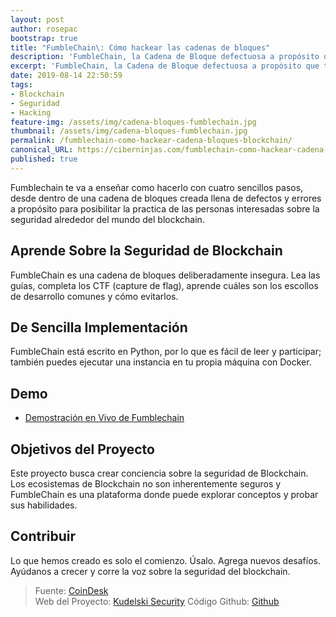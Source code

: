 ```yaml
---
layout: post
author: rosepac
bootstrap: true
title: "FumbleChain\: Cómo hackear las cadenas de bloques"
description: 'FumbleChain, la Cadena de Bloque defectuosa a propósito que te permite aprender a hackear el blockchain'
excerpt: 'FumbleChain, la Cadena de Bloque defectuosa a propósito que te permite aprender a hackear el blockchain'
date: 2019-08-14 22:50:59
tags:
- Blockchain
- Seguridad
- Hacking
feature-img: /assets/img/cadena-bloques-fumblechain.jpg
thumbnail: /assets/img/cadena-bloques-fumblechain.jpg
permalink: /fumblechain-como-hackear-cadena-bloques-blockchain/
canonical_URL: https://ciberninjas.com/fumblechain-como-hackear-cadena-bloques-blockchain/
published: true
---
```


Fumblechain te va a enseñar como hacerlo con cuatro sencillos pasos, desde dentro de una cadena de bloques creada llena de defectos y errores a propósito para posibilitar la practica de las personas interesadas sobre la seguridad alrededor del mundo del blockchain.

## **Aprende Sobre la Seguridad de Blockchain**

FumbleChain es una cadena de bloques deliberadamente insegura. Lea las guías, completa los CTF (capture de flag), aprende cuáles son los escollos de desarrollo comunes y cómo evitarlos.

## **De Sencilla Implementación**

FumbleChain está escrito en Python, por lo que es fácil de leer y participar; también puedes ejecutar una instancia en tu propia máquina con Docker.

## **Demo**

- [Demostración en Vivo de Fumblechain](https://demo.fumblechain.io/ "Demo de la cadena de bloques preparada para generar errores Fumblechain en vivo: Ciberninjas")

## **Objetivos del Proyecto**

Este proyecto busca crear conciencia sobre la seguridad de Blockchain. Los ecosistemas de Blockchain no son inherentemente seguros y FumbleChain es una plataforma donde puede explorar conceptos y probar sus habilidades.

## **Contribuir**

Lo que hemos creado es solo el comienzo. Úsalo. Agrega nuevos desafíos. Ayúdanos a crecer y corre la voz sobre la seguridad del blockchain.

> Fuente: [CoinDesk](https://www.coindesk.com/meet-fumblechain-the-deliberately-flawed-blockchain "Conoce a FumbleChain, la cadena de bloques deliberadamente defectuosa")  
> Web del Proyecto: [Kudelski Security](https://kudelskisecurity.com/ "Página web de la Empresa que creo el proyecto, el lugar perfecto con el que aprender seguridad dentro del mundo Blockchain o cadena de bloques")
> Código Github: [Github](https://github.com/kudelskisecurity/fumblechain "Enlace del repositorio del código de Fumblechain en la plataforma de Github")